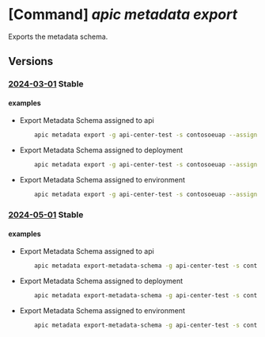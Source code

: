 # [Command] _apic metadata export_

Exports the metadata schema.

## Versions

### [2024-03-01](/Resources/mgmt-plane/L3N1YnNjcmlwdGlvbnMve30vcmVzb3VyY2Vncm91cHMve30vcHJvdmlkZXJzL21pY3Jvc29mdC5hcGljZW50ZXIvc2VydmljZXMve30vZXhwb3J0bWV0YWRhdGFzY2hlbWE=/2024-03-01.xml) **Stable**

<!-- mgmt-plane /subscriptions/{}/resourcegroups/{}/providers/microsoft.apicenter/services/{}/exportmetadataschema 2024-03-01 -->

#### examples

- Export Metadata Schema assigned to api
    ```bash
        apic metadata export -g api-center-test -s contosoeuap --assignments api --file-name filename.json
    ```

- Export Metadata Schema assigned to deployment
    ```bash
        apic metadata export -g api-center-test -s contosoeuap --assignments deployment --file-name filename.json
    ```

- Export Metadata Schema assigned to environment
    ```bash
        apic metadata export -g api-center-test -s contosoeuap --assignments environment --file-name filename.json
    ```

### [2024-05-01](/Resources/mgmt-plane/L3N1YnNjcmlwdGlvbnMve30vcmVzb3VyY2Vncm91cHMve30vcHJvdmlkZXJzL21pY3Jvc29mdC5hcGljZW50ZXIvc2VydmljZXMve30vZXhwb3J0bWV0YWRhdGFzY2hlbWE=/2024-05-01.xml) **Stable**

<!-- mgmt-plane /subscriptions/{}/resourcegroups/{}/providers/microsoft.apicenter/services/{}/exportmetadataschema 2024-05-01 -->

#### examples

- Export Metadata Schema assigned to api
    ```bash
        apic metadata export-metadata-schema -g api-center-test -s contosoeuap --assigned-to api --file-name filepath
    ```

- Export Metadata Schema assigned to deployment
    ```bash
        apic metadata export-metadata-schema -g api-center-test -s contosoeuap --assigned-to deployment --file-name filepath
    ```

- Export Metadata Schema assigned to environment
    ```bash
        apic metadata export-metadata-schema -g api-center-test -s contosoeuap --assigned-to environment --file-name filepath
    ```

